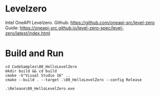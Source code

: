 # Levelzero

Intel OneAPI Levelzero. 
Github: https://github.com/oneapi-src/level-zero
Guide: https://oneapi-src.github.io/level-zero-spec/level-zero/latest/index.html

# Build and Run

    cd CodeSamples\00_HelloLevelZero
    mkdir build && cd build
    cmake -G"Visual Studio 16" ..
    cmake --build . --target .\00_HelloLevelZero --config Release

    .\Release\00_HelloLevelZero.exe